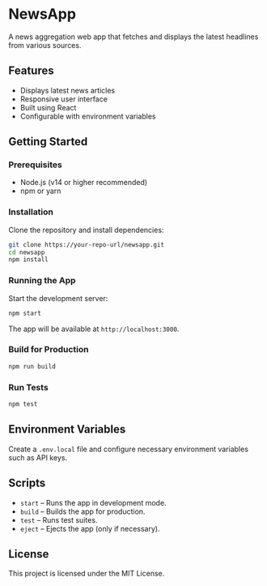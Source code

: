 # NewsApp

A news aggregation web app that fetches and displays the latest headlines from various sources.

## Features

- Displays latest news articles
- Responsive user interface
- Built using React
- Configurable with environment variables

## Getting Started

### Prerequisites

- Node.js (v14 or higher recommended)
- npm or yarn

### Installation

Clone the repository and install dependencies:

```bash
git clone https://your-repo-url/newsapp.git
cd newsapp
npm install
```

### Running the App

Start the development server:

```bash
npm start
```

The app will be available at `http://localhost:3000`.

### Build for Production

```bash
npm run build
```

### Run Tests

```bash
npm test
```

## Environment Variables

Create a `.env.local` file and configure necessary environment variables such as API keys.

## Scripts

- `start` – Runs the app in development mode.
- `build` – Builds the app for production.
- `test` – Runs test suites.
- `eject` – Ejects the app (only if necessary).

## License

This project is licensed under the MIT License.
